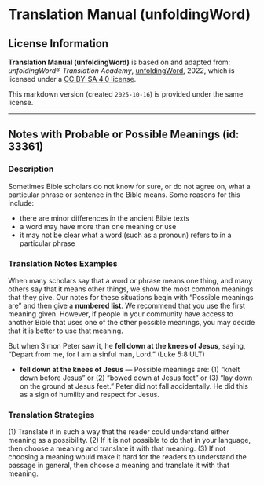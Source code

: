# Translation Manual (unfoldingWord)

## License Information

**Translation Manual (unfoldingWord)** is based on and adapted from: _unfoldingWord® Translation Academy_, [unfoldingWord](https://unfoldingword.org/utw), 2022, which is licensed under a [CC BY-SA 4.0 license](https://creativecommons.org/licenses/by-sa/4.0/legalcode.en).

This markdown version (created `2025-10-16`) is provided under the same license.



--------------------------------

## Notes with Probable or Possible Meanings (id: 33361)

### Description

Sometimes Bible scholars do not know for sure, or do not agree on, what a particular phrase or sentence in the Bible means. Some reasons for this include:

* there are minor differences in the ancient Bible texts
* a word may have more than one meaning or use
* it may not be clear what a word (such as a pronoun) refers to in a particular phrase

### Translation Notes Examples

When many scholars say that a word or phrase means one thing, and many others say that it means other things, we show the most common meanings that they give. Our notes for these situations begin with “Possible meanings are” and then give a **numbered list**. We recommend that you use the first meaning given. However, if people in your community have access to another Bible that uses one of the other possible meanings, you may decide that it is better to use that meaning.

But when Simon Peter saw it, he **fell down at the knees of Jesus**, saying, “Depart from me, for I am a sinful man, Lord.” (Luke 5:8 ULT)

* **fell down at the knees of Jesus** — Possible meanings are: (1\) “knelt down before Jesus” or (2\) “bowed down at Jesus feet” or (3\) “lay down on the ground at Jesus feet.” Peter did not fall accidentally. He did this as a sign of humility and respect for Jesus.

### Translation Strategies

(1\) Translate it in such a way that the reader could understand either meaning as a possibility. (2\) If it is not possible to do that in your language, then choose a meaning and translate it with that meaning. (3\) If not choosing a meaning would make it hard for the readers to understand the passage in general, then choose a meaning and translate it with that meaning.


